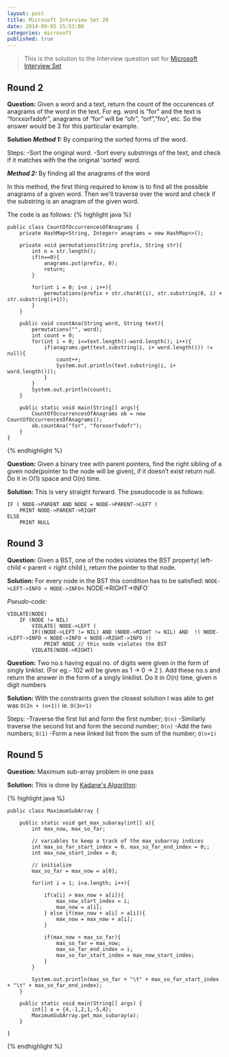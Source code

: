 ```yaml
---
layout: post
title: Microsoft Interview Set 20
date: 2014-09-05 15:53:00
categories: microsoft
published: true
---
```


>This is the solution to the Interview question set for [Microsoft Interview Set](http://www.geeksforgeeks.org/microsoft-interview-set-20-campus-internship/ "External Link to geeksforgeeks.org") 

## Round 2

**Question:**
Given a word and a text, return the count of the occurences of anagrams of the word in the text.
For eg. word is “for” and the text is “forxxorfxdofr”, anagrams of “for” will be “ofr”, “orf”,”fro”, etc. So the answer would be 3 for this particular example.

**Solution**
**_Method 1:_** By comparing the sorted forms of the word.

Steps:
-Sort the original word.
-Sort every substrings of the text, and check if it matches with the the original 'sorted' word.

**_Method 2:_** By finding all the anagrams of the word

In this method, the first thing required to know is to find all the possible anagrams of a given word. Then we'll traverse over the word and check if the substring is an anagram of the given word.

The code is as follows:
 {% highlight java %}

	public class CountOfOccurrencesOfAnagrams {
		private HashMap<String, Integer> anagrams = new HashMap<>();
		
		private void permutations(String prefix, String str){
			int n = str.length();
			if(n==0){
				anagrams.put(prefix, 0);
				return;
			}
			
			for(int i = 0; i<n ; i++){
				permutations(prefix + str.charAt(i), str.substring(0, i) + str.substring(i+1));
			}
		}
		
		public void countAna(String word, String text){
			permutations("", word);
			int count = 0;
			for(int i = 0; i<=text.length()-word.length(); i++){
				if(anagrams.get(text.substring(i, i+ word.length())) != null){
					count++;
					System.out.println(text.substring(i, i+ word.length()));
				}
			}
			System.out.println(count);
		}
		
		public static void main(String[] args){
			CountOfOccurrencesOfAnagrams ob = new CountOfOccurrencesOfAnagrams();
			ob.countAna("for", "forxxorfxdofr");
		}
	}
	
 {% endhighlight %}


**Question:**
Given a binary tree with parent pointers, find the right sibling of a given node(pointer to the node will be given), if it doesn’t exist return null. Do it in O(1) space and O(n) time.

**Solution:**
This is very straight forward. The pseudocode is as follows:

    IF ( NODE->PARENT AND NODE = NODE->PARENT->LEFT )
    	PRINT NODE->PARENT->RIGHT
    ELSE
    	PRINT NULL


## Round 3

**Question:**
Given a BST, one of the nodes violates the BST property( left-child < parent < right child ), return the pointer to that node.

**Solution:**
For every node in the BST this condition has to be satisfied: `NODE->LEFT->INFO < NODE->INFO`< NODE->RIGHT->INFO`

*Pseudo-code:*

    VIOLATE(NODE) 
    	IF (NODE != NIL)
    		VIOLATE( NODE->LEFT )
    		IF((NODE->LEFT != NIL) AND (NODE->RIGHT != NIL) AND  !( NODE->LEFT->INFO < NODE->INFO < NODE->RIGHT->INFO ))
    			PRINT NODE // this node violates the BST
    		VIOLATE(NODE->RIGHT)


**Question:**
Two no.s having equal no. of digits were given in the form of singly linklist. (For eg.- 102 will be given as 1 -> 0 -> 2 ). Add these no.s and return the answer in the form of a singly linkllist. Do it in O(n) time, given n digit numbers

**Solution:**
With the constraints given the closest solution I was able to get was `O(2n + (n+1))` ie. `O(3n+1)`

Steps:
-Traverse the first list and form the first number; `O(n)`
-Similarly traverse the second list and form the second number; `O(n)`
-Add the two numbers; `O(1)`
-Form a new linked list from the sum of the number; `O(n+1)`

## Round 5

**Question:**
Maximum sub-array problem in one pass

**Solution:**
This is done by [Kadane's Algorithm](http://en.wikipedia.org/wiki/Maximum_subarray_problem "Wikipedia Article- maximum sub array problem"):


{% highlight java %}

	public class MaximumSubArray {
		
		public static void get_max_subaray(int[] a){
			int max_now, max_so_far;
			
			// variables to keep a track of the max_subarray indices
			int max_so_far_start_index = 0, max_so_far_end_index = 0;;
			int max_now_start_index = 0;
			
			// initialize
			max_so_far = max_now = a[0];	
			
			for(int i = 1; i<a.length; i++){
				
				if(a[i] > max_now + a[i]){
					max_now_start_index = i;
					max_now = a[i];
				} else if(max_now + a[i] > a[i]){
					max_now = max_now + a[i];				
				}
				
				if(max_now > max_so_far){
					max_so_far = max_now;
					max_so_far_end_index = i;
					max_so_far_start_index = max_now_start_index;
				}
			}
			
			System.out.println(max_so_far + "\t" + max_so_far_start_index + "\t" + max_so_far_end_index);
		}

		public static void main(String[] args) {
			int[] a = {4,-1,2,1,-5,4};
			MaximumSubArray.get_max_subaray(a);
		}

	}


{% endhighlight %}






